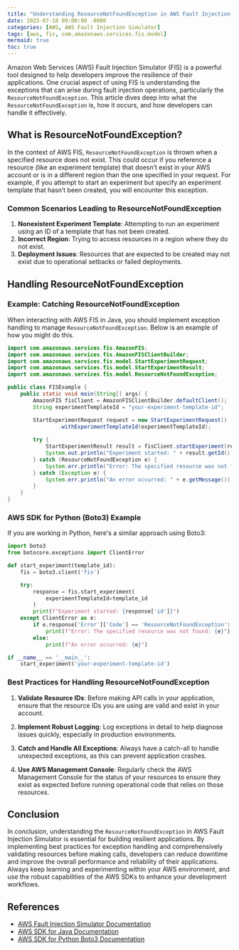 ```yaml
---
title: "Understanding ResourceNotFoundException in AWS Fault Injection Simulator "
date: 2025-07-18 09:00:00 -0000
categories: [AWS, AWS Fault Injection Simulator]
tags: [aws, fis, com.amazonaws.services.fis.model]
mermaid: true
toc: true
---
```



Amazon Web Services (AWS) Fault Injection Simulator (FIS) is a powerful tool designed to help developers improve the resilience of their applications. One crucial aspect of using FIS is understanding the exceptions that can arise during fault injection operations, particularly the `ResourceNotFoundException`. This article dives deep into what the `ResourceNotFoundException` is, how it occurs, and how developers can handle it effectively. 

## What is ResourceNotFoundException?

In the context of AWS FIS, `ResourceNotFoundException` is thrown when a specified resource does not exist. This could occur if you reference a resource (like an experiment template) that doesn’t exist in your AWS account or is in a different region than the one specified in your request. For example, if you attempt to start an experiment but specify an experiment template that hasn’t been created, you will encounter this exception.

### Common Scenarios Leading to ResourceNotFoundException

1. **Nonexistent Experiment Template**: Attempting to run an experiment using an ID of a template that has not been created.
2. **Incorrect Region**: Trying to access resources in a region where they do not exist.
3. **Deployment Issues**: Resources that are expected to be created may not exist due to operational setbacks or failed deployments.

## Handling ResourceNotFoundException

### Example: Catching ResourceNotFoundException

When interacting with AWS FIS in Java, you should implement exception handling to manage `ResourceNotFoundException`. Below is an example of how you might do this.

```java
import com.amazonaws.services.fis.AmazonFIS;
import com.amazonaws.services.fis.AmazonFISClientBuilder;
import com.amazonaws.services.fis.model.StartExperimentRequest;
import com.amazonaws.services.fis.model.StartExperimentResult;
import com.amazonaws.services.fis.model.ResourceNotFoundException;

public class FISExample {
    public static void main(String[] args) {
        AmazonFIS fisClient = AmazonFISClientBuilder.defaultClient();
        String experimentTemplateId = "your-experiment-template-id";

        StartExperimentRequest request = new StartExperimentRequest()
                .withExperimentTemplateId(experimentTemplateId);
        
        try {
            StartExperimentResult result = fisClient.startExperiment(request);
            System.out.println("Experiment started: " + result.getId());
        } catch (ResourceNotFoundException e) {
            System.err.println("Error: The specified resource was not found: " + e.getMessage());
        } catch (Exception e) {
            System.err.println("An error occurred: " + e.getMessage());
        }
    }
}
```

### AWS SDK for Python (Boto3) Example

If you are working in Python, here's a similar approach using Boto3:

```python
import boto3
from botocore.exceptions import ClientError

def start_experiment(template_id):
    fis = boto3.client('fis')

    try:
        response = fis.start_experiment(
            experimentTemplateId=template_id
        )
        print(f"Experiment started: {response['id']}")
    except ClientError as e:
        if e.response['Error']['Code'] == 'ResourceNotFoundException':
            print(f"Error: The specified resource was not found: {e}")
        else:
            print(f"An error occurred: {e}")

if __name__ == '__main__':
    start_experiment('your-experiment-template-id')
```

### Best Practices for Handling ResourceNotFoundException

1. **Validate Resource IDs**: Before making API calls in your application, ensure that the resource IDs you are using are valid and exist in your account.
   
2. **Implement Robust Logging**: Log exceptions in detail to help diagnose issues quickly, especially in production environments.

3. **Catch and Handle All Exceptions**: Always have a catch-all to handle unexpected exceptions, as this can prevent application crashes.

4. **Use AWS Management Console**: Regularly check the AWS Management Console for the status of your resources to ensure they exist as expected before running operational code that relies on those resources.

## Conclusion

In conclusion, understanding the `ResourceNotFoundException` in AWS Fault Injection Simulator is essential for building resilient applications. By implementing best practices for exception handling and comprehensively validating resources before making calls, developers can reduce downtime and improve the overall performance and reliability of their applications. Always keep learning and experimenting within your AWS environment, and use the robust capabilities of the AWS SDKs to enhance your development workflows.

## References

- [AWS Fault Injection Simulator Documentation](https://docs.aws.amazon.com/fis/latest/userguide/what-is-fis.html)
- [AWS SDK for Java Documentation](https://docs.aws.amazon.com/sdk-for-java/latest/developer-guide/home.html)
- [AWS SDK for Python Boto3 Documentation](https://boto3.amazonaws.com/v1/documentation/api/latest/index.html)